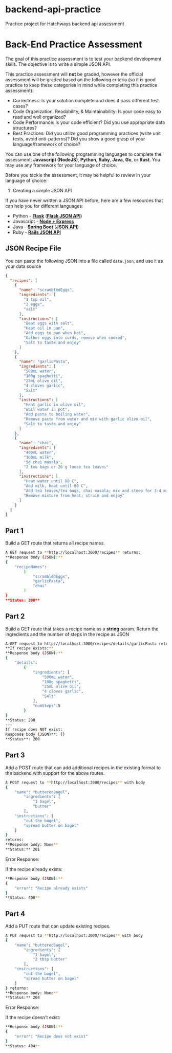 # backend-api-practice
Practice project for Hatchways backend api assessment

# Back-End Practice Assessment

The goal of this practice assessment is to test your backend development skills. The objective is to write a simple JSON API. 

This practice assessment will **not** be graded, however the official assessment will be graded based on the following criteria (so it is good practice to keep these categories in mind while completing this practice assessment):

- Correctness: Is your solution complete and does it pass different test cases?
- Code Organization, Readability, & Maintainability: Is your code easy to read and
well organized?
- Code Performance: Is your code efficient? Did you use appropriate data
structures?
- Best Practices: Did you utilize good programming practices (write unit tests,
avoid anti-patterns)? Did you show a good grasp of your language/framework of
choice?

You can use one of the following programming languages to complete the assessment: **Javascript (NodeJS)**, **Python**, **Ruby**, **Java**, **Go**, or **Rust**. You may use any framework for your language of choice.

Before you tackle the assessment, it may be helpful to review in your language of choice:

1. Creating a simple JSON API

If you have never written a JSON API before, here are a few resources that can help you for different languages:

- Python - **[Flask](http://flask.pocoo.org/docs/1.0/quickstart/)** (**[Flask JSON API](https://auth0.com/blog/developing-restful-apis-with-python-and-flask/)**)
- Javascript - **[Node + Express](https://medium.com/@onejohi/building-a-simple-rest-api-with-nodejs-and-express-da6273ed7ca9)**
- Java - **[Spring Boot](https://spring.io/guides/gs/spring-boot/)** (**[JSON API](https://spring.io/guides/gs/actuator-service/)**)
- Ruby - **[Rails JSON API](https://scotch.io/tutorials/build-a-restful-json-api-with-rails-5-part-one)**

## JSON Recipe File

You can paste the following JSON into a file called `data.json`, and use it as your data source

```json
{
  "recipes": [
    {
      "name": "scrambledEggs",
      "ingredients": [
        "1 tsp oil",
        "2 eggs",
        "salt"
      ],
      "instructions": [
        "Beat eggs with salt",
        "Heat oil in pan",
        "Add eggs to pan when hot",
        "Gather eggs into curds, remove when cooked",
        "Salt to taste and enjoy"
      ]
    },
    {
      "name": "garlicPasta",
      "ingredients": [
        "500mL water",
        "100g spaghetti",
        "25mL olive oil",
        "4 cloves garlic",
        "Salt"
      ],
      "instructions": [
        "Heat garlic in olive oil",
        "Boil water in pot",
        "Add pasta to boiling water",
        "Remove pasta from water and mix with garlic olive oil",
        "Salt to taste and enjoy"
      ]
    },
    {
      "name": "chai",
      "ingredients": [
        "400mL water",
        "100mL milk",
        "5g chai masala",
        "2 tea bags or 20 g loose tea leaves"
      ],
      "instructions": [
        "Heat water until 80 C",
        "Add milk, heat until 80 C",
        "Add tea leaves/tea bags, chai masala; mix and steep for 3-4 minutes",
        "Remove mixture from heat; strain and enjoy"
      ]
    }
  ]
}
```

## Part 1

Build a GET route that returns all recipe names.

```bash
A GET request to **http://localhost:3000/recipes** returns:
**Response body (JSON):**
{
	"recipeNames":
		[
			"scrambledEggs",
			"garlicPasta",
			"chai"
		]
}
**Status: 200**
```

## Part 2

Build a GET route that takes a recipe name as a **string** param. Return the ingredients and the number of steps in the recipe as JSON

```bash
A GET request to http://localhost:3000/recipes/details/garlicPasta returns:
**If recipe exists:** 
**Response body (JSON):**
{
	"details":
		{
			"ingredients": [
				"500mL water",
				"100g spaghetti",
				"25mL olive oil",
				"4 cloves garlic",
				"Salt"
			],
			"numSteps":5
		}
}
**Status: 200
---
If recipe does NOT exist: 
Response body (JSON)**: {}
**Status**: 200
```

## Part 3

Add a POST route that can add additional recipes in the existing format to the backend with support for the above routes.

```bash
A POST request to **http://localhost:3000/recipes** with body 
{
	"name": "butteredBagel", 
		"ingredients": [
			"1 bagel", 
			"butter"
		], 
	"instructions": [
		"cut the bagel", 
		"spread butter on bagel"
	] 
} 
returns:
**Response body: None**
**Status:** 201
```

Error Response:

If the recipe already exists:

```bash
**Response body (JSON):**
{
	"error": "Recipe already exists"
}
**Status: 400**
```

## Part 4

Add a PUT route that can update existing recipes.

```bash
A PUT request to **http://localhost:3000/recipes** with body 
{
	"name": "butteredBagel", 
		"ingredients": [
			"1 bagel", 
			"2 tbsp butter"
		], 
	"instructions": [
		"cut the bagel", 
		"spread butter on bagel"
	] 
} returns:
**Response body: None**
**Status:** 204
```

Error Response:

If the recipe doesn't exist:

```bash
**Response body (JSON):**
{
	"error": "Recipe does not exist"
}
**Status: 404**
```
